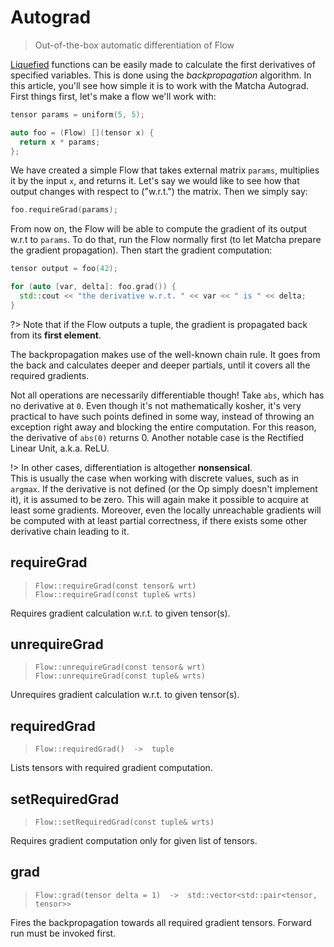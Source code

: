 # Autograd

> Out-of-the-box automatic differentiation of Flow

[Liquefied](flow/) functions can be easily made to calculate the first derivatives of specified variables.
This is done using the _backpropagation_ algorithm. In this article, you'll see how simple it is
to work with the Matcha Autograd. First things first, let's make a flow we'll work with:

```cpp
tensor params = uniform(5, 5);

auto foo = (Flow) [](tensor x) {
  return x * params;
};
```

We have created a simple Flow that takes external matrix `params`, multiplies it by the input `x`, and returns it.
Let's say we would like to see how that output changes with respect to ("w.r.t.") the matrix. Then we simply say:

```cpp
foo.requireGrad(params);
```

From now on, the Flow will be able to compute the gradient of its output w.r.t to `params`. To do that,
run the Flow normally first (to let Matcha prepare the gradient propagation). Then start the gradient
computation:

```cpp
tensor output = foo(42);

for (auto [var, delta]: foo.grad()) {
  std::cout << "the derivative w.r.t. " << var << " is " << delta;
}
```

?> Note that if the Flow outputs a tuple, the gradient is propagated back from its **first element**.

The backpropagation makes use of the well-known chain rule. It goes from the back and calculates deeper
and deeper partials, until it covers all the required gradients. 

Not all operations are necessarily differentiable though!
Take `abs`, which has no derivative at `0`. Even though it's not mathematically kosher, it's very practical to have such
points defined in some way, instead of throwing an exception right away and blocking the entire computation. For this reason,
the derivative of `abs(0)` returns 0. Another notable case is the Rectified Linear Unit, a.k.a. ReLU.

!> In other cases, differentiation is altogether **nonsensical**. \
This is usually the case when working with discrete values,
such as in `argmax`. If the derivative is not defined (or the Op simply doesn't implement it), it is assumed to be zero.
This will again make it possible to acquire at least some gradients. Moreover, even the locally unreachable gradients will be
computed with at least partial correctness, if there exists some other derivative chain leading to it.

## requireGrad

> `Flow::requireGrad(const tensor& wrt)` \
> `Flow::requireGrad(const tuple& wrts)`

Requires gradient calculation w.r.t. to given tensor(s).

## unrequireGrad

> `Flow::unrequireGrad(const tensor& wrt)` \
> `Flow::unrequireGrad(const tuple& wrts)`

Unrequires gradient calculation w.r.t. to given tensor(s).

## requiredGrad

> `Flow::requiredGrad()  ->  tuple`

Lists tensors with required gradient computation.

## setRequiredGrad

> `Flow::setRequiredGrad(const tuple& wrts)`

Requires gradient computation only for given list of tensors.

## grad

> `Flow::grad(tensor delta = 1)  ->  std::vector<std::pair<tensor, tensor>>`

Fires the backpropagation towards all required gradient tensors. Forward run must be invoked first.
